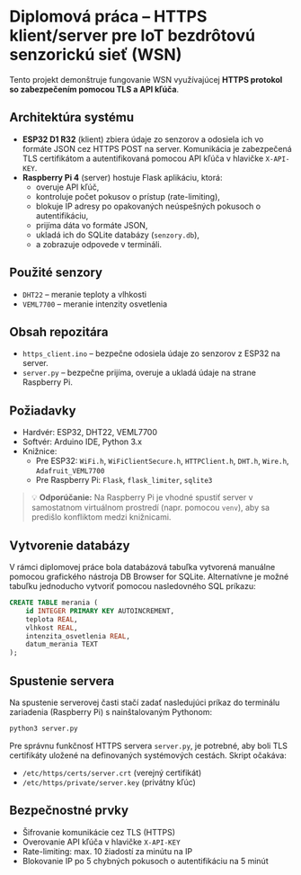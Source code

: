 # Diplomová práca – HTTPS klient/server pre IoT bezdrôtovú senzorickú sieť (WSN)

Tento projekt demonštruje fungovanie WSN využívajúcej **HTTPS protokol so zabezpečením pomocou TLS a API kľúča**.

## Architektúra systému

- **ESP32 D1 R32** (klient) zbiera údaje zo senzorov a odosiela ich vo formáte JSON cez HTTPS POST na server. Komunikácia je zabezpečená TLS certifikátom a autentifikovaná pomocou API kľúča v hlavičke `X-API-KEY`.
- **Raspberry Pi 4** (server) hostuje Flask aplikáciu, ktorá:
  - overuje API kľúč,
  - kontroluje počet pokusov o prístup (rate-limiting),
  - blokuje IP adresy po opakovaných neúspešných pokusoch o autentifikáciu,
  - prijíma dáta vo formáte JSON,
  - ukladá ich do SQLite databázy (`senzory.db`),
  - a zobrazuje odpovede v termináli.

## Použité senzory

- `DHT22` – meranie teploty a vlhkosti
- `VEML7700` – meranie intenzity osvetlenia

## Obsah repozitára

- `https_client.ino` – bezpečne odosiela údaje zo senzorov z ESP32 na server.
- `server.py` – bezpečne prijíma, overuje a ukladá údaje na strane Raspberry Pi.

## Požiadavky

- Hardvér: ESP32, DHT22, VEML7700
- Softvér: Arduino IDE, Python 3.x
- Knižnice:
  - Pre ESP32: `WiFi.h`, `WiFiClientSecure.h`, `HTTPClient.h`, `DHT.h`, `Wire.h`, `Adafruit_VEML7700`
  - Pre Raspberry Pi: `Flask`, `flask_limiter`, `sqlite3`

> 💡 **Odporúčanie:** Na Raspberry Pi je vhodné spustiť server v samostatnom virtuálnom prostredí (napr. pomocou `venv`), aby sa predišlo konfliktom medzi knižnicami.

## Vytvorenie databázy

V rámci diplomovej práce bola databázová tabuľka vytvorená manuálne pomocou grafického nástroja DB Browser for SQLite. Alternatívne je možné tabuľku jednoducho vytvoriť pomocou nasledovného SQL príkazu:

```sql
CREATE TABLE merania (
    id INTEGER PRIMARY KEY AUTOINCREMENT,
    teplota REAL,
    vlhkost REAL,
    intenzita_osvetlenia REAL,
    datum_merania TEXT
);
```

## Spustenie servera

Na spustenie serverovej časti stačí zadať nasledujúci príkaz do terminálu zariadenia (Raspberry Pi) s nainštalovaným Pythonom:

```bash
python3 server.py
```

Pre správnu funkčnosť HTTPS servera `server.py`, je potrebné, aby boli TLS certifikáty uložené na definovaných systémových cestách. Skript očakáva:

- `/etc/https/certs/server.crt` (verejný certifikát)
- `/etc/https/private/server.key` (privátny kľúc)

## Bezpečnostné prvky

- Šifrovanie komunikácie cez TLS (HTTPS)
- Overovanie API kľúča v hlavičke `X-API-KEY`
- Rate-limiting: max. 10 žiadostí za minútu na IP
- Blokovanie IP po 5 chybných pokusoch o autentifikáciu na 5 minút
